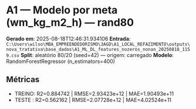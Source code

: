 # A1 — Modelo por meta (wm_kg_m2_h) — rand80
**Gerado em**: 2025-08-18T12:46:31.934106
**Entrada**: `C:\Users\wilso\MBA_EMPREENDEDORISMO\3AGD\A1_LOCAL_REFAZIMENTO\outputs\nova_tratativa\base_dados\A1_ML_DL_features_nozeros_nonan_20250818_1159.csv`
**Split**: aleatório 80/20 (seed=42) — origem: carregado
**Modelo**: RandomForestRegressor (n_estimators=400)
## Métricas
- TREINO: R2=0.884742 | RMSE=2.93423e+12 | MAE=1.90493e+11
- TESTE : R2=0.562162 | RMSE=2.07728e+12 | MAE=4.02524e+11
